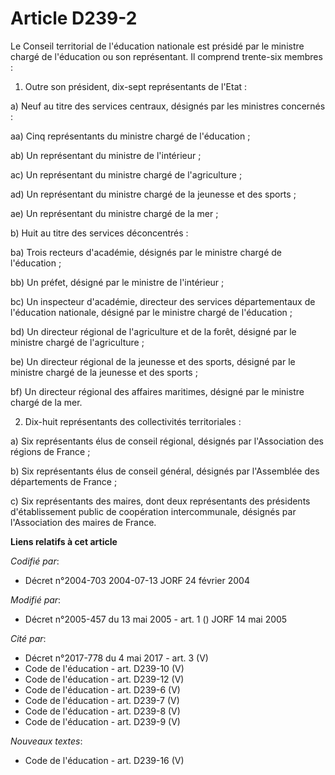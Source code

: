 # Article D239-2

Le Conseil territorial de l'éducation nationale est présidé par le ministre chargé de l'éducation ou son représentant. Il
comprend trente-six membres :

1. Outre son président, dix-sept représentants de l'Etat :

a) Neuf au titre des services centraux, désignés par les ministres concernés :

aa) Cinq représentants du ministre chargé de l'éducation ; 

ab) Un représentant du ministre de l'intérieur ;

ac) Un représentant du ministre chargé de l'agriculture ;

ad) Un représentant du ministre chargé de la jeunesse et des sports ;

ae) Un représentant du ministre chargé de la mer ;

b) Huit au titre des services déconcentrés :

ba) Trois recteurs d'académie, désignés par le ministre chargé de l'éducation ;

bb) Un préfet, désigné par le ministre de l'intérieur ;

bc) Un inspecteur d'académie, directeur des services départementaux de l'éducation nationale, désigné par le ministre chargé
de l'éducation ;

bd) Un directeur régional de l'agriculture et de la forêt, désigné par le ministre chargé de l'agriculture ;

be) Un directeur régional de la jeunesse et des sports, désigné par le ministre chargé de la jeunesse et des sports ;

bf) Un directeur régional des affaires maritimes, désigné par le ministre chargé de la mer.

2. Dix-huit représentants des collectivités territoriales :

a) Six représentants élus de conseil régional, désignés par l'Association des régions de France ;

b) Six représentants élus de conseil général, désignés par l'Assemblée des départements de France ;

c) Six représentants des maires, dont deux représentants des présidents d'établissement public de coopération intercommunale,
désignés par l'Association des maires de France.

**Liens relatifs à cet article**

_Codifié par_:

  - Décret n°2004-703 2004-07-13 JORF 24 février 2004

_Modifié par_:

  - Décret n°2005-457 du 13 mai 2005 - art. 1 () JORF 14 mai 2005

_Cité par_:

  - Décret n°2017-778 du 4 mai 2017 - art. 3 (V)
  - Code de l'éducation - art. D239-10 (V)
  - Code de l'éducation - art. D239-12 (V)
  - Code de l'éducation - art. D239-6 (V)
  - Code de l'éducation - art. D239-7 (V)
  - Code de l'éducation - art. D239-8 (V)
  - Code de l'éducation - art. D239-9 (V)

_Nouveaux textes_:

  - Code de l'éducation - art. D239-16 (V)

